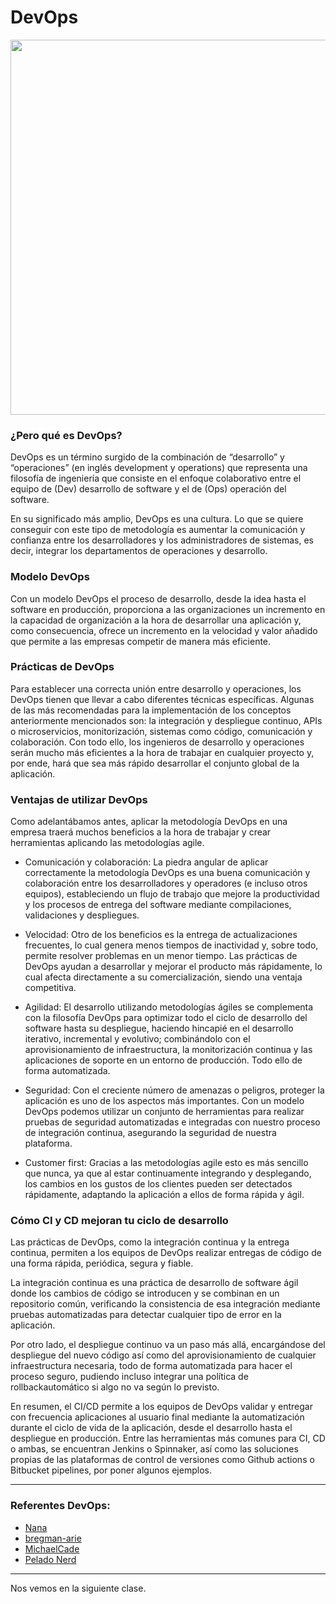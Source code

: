 # DevOps
<p align="center"><img src="../assets/pngegg.png" width="600"/></p>

### ¿Pero qué es DevOps? 
DevOps es un término surgido de la combinación de “desarrollo” y “operaciones” (en inglés development y operations) que representa una filosofía de ingeniería que consiste en el enfoque colaborativo entre el equipo de (Dev) desarrollo de software y el de (Ops) operación del software. 

En su significado más amplio, DevOps es una cultura. Lo que se quiere conseguir con este tipo de metodología es aumentar la comunicación y confianza entre los desarrolladores y los administradores de sistemas, es decir, integrar los departamentos de operaciones y desarrollo. 

### Modelo DevOps
Con un modelo DevOps el proceso de desarrollo, desde la idea hasta el software en producción, proporciona a las organizaciones un incremento en la capacidad de organización a la hora de desarrollar una aplicación y, como consecuencia, ofrece un incremento en la velocidad y valor añadido que permite a las empresas competir de manera más eficiente. 

### Prácticas de DevOps
Para establecer una correcta unión entre desarrollo y operaciones, los DevOps tienen que llevar a cabo diferentes técnicas específicas. Algunas de las más recomendadas para la implementación de los conceptos anteriormente mencionados son: la integración y despliegue continuo, APIs o microservicios, monitorización, sistemas como código, comunicación y colaboración. Con todo ello,  los ingenieros de desarrollo y operaciones serán mucho más eficientes a la hora de trabajar en cualquier proyecto y, por ende, hará que sea más rápido desarrollar el conjunto global de la aplicación.

### Ventajas de utilizar DevOps
Como adelantábamos antes, aplicar la metodología DevOps en una empresa traerá muchos beneficios a la hora de trabajar y crear herramientas aplicando las metodologías agile. 

- Comunicación y colaboración: La piedra angular de aplicar correctamente la metodología DevOps es una buena comunicación y colaboración entre los desarrolladores y operadores (e incluso otros equipos), estableciendo un flujo de trabajo que mejore la productividad y los procesos de entrega del software mediante compilaciones, validaciones y despliegues. 

- Velocidad: Otro de los beneficios es la entrega de actualizaciones frecuentes, lo cual genera menos tiempos de inactividad y, sobre todo, permite resolver problemas en un menor tiempo. Las prácticas de DevOps ayudan a desarrollar y mejorar el producto más rápidamente, lo cual afecta directamente a su comercialización, siendo una ventaja competitiva.

- Agilidad: El desarrollo utilizando metodologías ágiles se complementa con la filosofía DevOps para optimizar todo el ciclo de desarrollo del software hasta su despliegue, haciendo hincapié en el desarrollo iterativo, incremental y evolutivo; combinándolo con el aprovisionamiento de infraestructura, la monitorización continua y las aplicaciones de soporte en un entorno de producción. Todo ello de forma automatizada.

- Seguridad: Con el creciente número de amenazas o peligros, proteger la aplicación es uno de los aspectos más importantes. Con un modelo DevOps podemos utilizar un conjunto de herramientas para realizar pruebas de seguridad automatizadas e integradas con nuestro proceso de integración continua, asegurando la seguridad de nuestra plataforma. 

- Customer first: Gracias a las metodologías agile esto es más sencillo que nunca, ya que al estar continuamente integrando y desplegando, los cambios en los gustos de los clientes pueden ser detectados rápidamente, adaptando la aplicación a ellos de forma rápida y ágil.

### Cómo CI y CD mejoran tu ciclo de desarrollo
Las prácticas de DevOps, como la integración continua y la entrega continua, permiten a los equipos de DevOps realizar entregas de código de una forma rápida, periódica, segura y fiable.

La integración continua es una práctica de desarrollo de software ágil donde los cambios de código se introducen y se combinan en un repositorio común, verificando la consistencia de esa integración mediante pruebas automatizadas para detectar cualquier tipo de error en la aplicación.

Por otro lado, el despliegue continuo va un paso más allá, encargándose del despliegue del nuevo código así como del aprovisionamiento de cualquier infraestructura necesaria, todo de forma automatizada para hacer el proceso seguro, pudiendo incluso integrar una política de rollbackautomático si algo no va según lo previsto.

En resumen, el CI/CD permite a los equipos de DevOps validar y entregar con frecuencia aplicaciones al usuario final mediante la automatización durante el ciclo de vida de la aplicación, desde el desarrollo hasta el despliegue en producción. Entre las herramientas más comunes para CI, CD o ambas, se encuentran Jenkins o Spinnaker, así como las soluciones propias de las plataformas de control de versiones como Github actions o Bitbucket pipelines, por poner algunos ejemplos.

---
### Referentes DevOps:
- [Nana](https://www.youtube.com/watch?v=0yWAtQ6wYNM&list=PLy7NrYWoggjwV7qC4kmgbgtFBsqkrsefG)
- [bregman-arie](https://github.com/bregman-arie/devops-exercises.git)
- [MichaelCade](https://github.com/MichaelCade/90DaysOfDevOps)
- [Pelado Nerd](https://www.youtube.com/@PeladoNerd)
---
Nos vemos en la siguiente clase.
